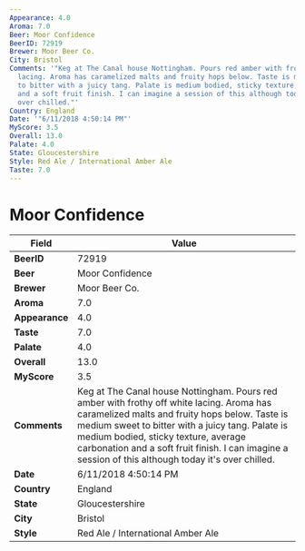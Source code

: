 ```yaml
---
Appearance: 4.0
Aroma: 7.0
Beer: Moor Confidence
BeerID: 72919
Brewer: Moor Beer Co.
City: Bristol
Comments: '"Keg at The Canal house Nottingham. Pours red amber with frothy off white
  lacing. Aroma has caramelized malts and fruity hops below. Taste is medium sweet
  to bitter with a juicy tang. Palate is medium bodied, sticky texture, average carbonation
  and a soft fruit finish. I can imagine a session of this although today it&#39;s
  over chilled."'
Country: England
Date: '"6/11/2018 4:50:14 PM"'
MyScore: 3.5
Overall: 13.0
Palate: 4.0
State: Gloucestershire
Style: Red Ale / International Amber Ale
Taste: 7.0
---
```


# Moor Confidence

| Field         | Value |
|---------------|-------|
| **BeerID** | 72919 |
| **Beer** | Moor Confidence |
| **Brewer** | Moor Beer Co. |
| **Aroma** | 7.0 |
| **Appearance** | 4.0 |
| **Taste** | 7.0 |
| **Palate** | 4.0 |
| **Overall** | 13.0 |
| **MyScore** | 3.5 |
| **Comments** | Keg at The Canal house Nottingham. Pours red amber with frothy off white lacing. Aroma has caramelized malts and fruity hops below. Taste is medium sweet to bitter with a juicy tang. Palate is medium bodied, sticky texture, average carbonation and a soft fruit finish. I can imagine a session of this although today it&#39;s over chilled. |
| **Date** | 6/11/2018 4:50:14 PM |
| **Country** | England |
| **State** | Gloucestershire |
| **City** | Bristol |
| **Style** | Red Ale / International Amber Ale |
